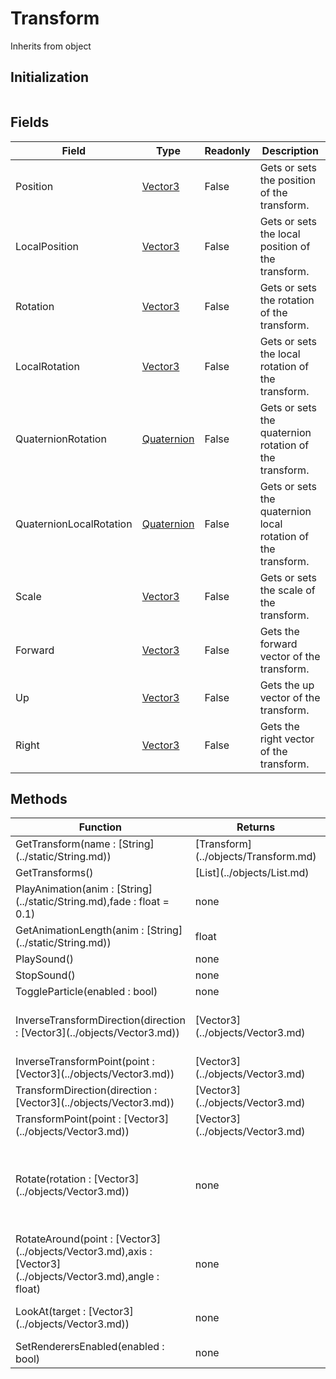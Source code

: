 # Transform
Inherits from object
## Initialization
```csharp
```
## Fields
|Field|Type|Readonly|Description|
|---|---|---|---|
|Position|[Vector3](../objects/Vector3.md)|False|Gets or sets the position of the transform.|
|LocalPosition|[Vector3](../objects/Vector3.md)|False|Gets or sets the local position of the transform.|
|Rotation|[Vector3](../objects/Vector3.md)|False|Gets or sets the rotation of the transform.|
|LocalRotation|[Vector3](../objects/Vector3.md)|False|Gets or sets the local rotation of the transform.|
|QuaternionRotation|[Quaternion](../objects/Quaternion.md)|False|Gets or sets the quaternion rotation of the transform.|
|QuaternionLocalRotation|[Quaternion](../objects/Quaternion.md)|False|Gets or sets the quaternion local rotation of the transform.|
|Scale|[Vector3](../objects/Vector3.md)|False|Gets or sets the scale of the transform.|
|Forward|[Vector3](../objects/Vector3.md)|False|Gets the forward vector of the transform.|
|Up|[Vector3](../objects/Vector3.md)|False|Gets the up vector of the transform.|
|Right|[Vector3](../objects/Vector3.md)|False|Gets the right vector of the transform.|
## Methods
<table>
<colgroup><col style="width: 30%"/>
<col style="width: 20%"/>
<col style="width: 50%"/>
</colgroup>
<thead>
<tr>
<th>Function</th>
<th>Returns</th>
<th>Description</th>
</tr>
</thead>
<tbody>
<tr>
<td>GetTransform(name : [String](../static/String.md))</td>
<td>[Transform](../objects/Transform.md)</td>
<td>Gets the transform of the specified child.</td>
</tr>
<tr>
<td>GetTransforms()</td>
<td>[List](../objects/List.md)</td>
<td>Gets all child transforms.</td>
</tr>
<tr>
<td>PlayAnimation(anim : [String](../static/String.md),fade : float = 0.1)</td>
<td>none</td>
<td>Plays the specified animation.</td>
</tr>
<tr>
<td>GetAnimationLength(anim : [String](../static/String.md))</td>
<td>float</td>
<td>Gets the length of the specified animation.</td>
</tr>
<tr>
<td>PlaySound()</td>
<td>none</td>
<td>Plays the sound.</td>
</tr>
<tr>
<td>StopSound()</td>
<td>none</td>
<td>Stops the sound.</td>
</tr>
<tr>
<td>ToggleParticle(enabled : bool)</td>
<td>none</td>
<td>Toggles the particle system.</td>
</tr>
<tr>
<td>InverseTransformDirection(direction : [Vector3](../objects/Vector3.md))</td>
<td>[Vector3](../objects/Vector3.md)</td>
<td>Transforms a direction from world space to local space. The opposite of Transform.TransformDirection.</td>
</tr>
<tr>
<td>InverseTransformPoint(point : [Vector3](../objects/Vector3.md))</td>
<td>[Vector3](../objects/Vector3.md)</td>
<td>Transforms position from world space to local space.</td>
</tr>
<tr>
<td>TransformDirection(direction : [Vector3](../objects/Vector3.md))</td>
<td>[Vector3](../objects/Vector3.md)</td>
<td>Transforms direction from local space to world space.</td>
</tr>
<tr>
<td>TransformPoint(point : [Vector3](../objects/Vector3.md))</td>
<td>[Vector3](../objects/Vector3.md)</td>
<td>Transforms position from local space to world space.</td>
</tr>
<tr>
<td>Rotate(rotation : [Vector3](../objects/Vector3.md))</td>
<td>none</td>
<td>Applies a rotation of eulerAngles.z degrees around the z-axis, eulerAngles.x degrees around the x-axis, and eulerAngles.y degrees around the y-axis (in that order).</td>
</tr>
<tr>
<td>RotateAround(point : [Vector3](../objects/Vector3.md),axis : [Vector3](../objects/Vector3.md),angle : float)</td>
<td>none</td>
<td>Rotates the transform about axis passing through point in world coordinates by angle degrees.</td>
</tr>
<tr>
<td>LookAt(target : [Vector3](../objects/Vector3.md))</td>
<td>none</td>
<td>Rotates the transform so the forward vector points at worldPosition.</td>
</tr>
<tr>
<td>SetRenderersEnabled(enabled : bool)</td>
<td>none</td>
<td>Sets the enabled state of all child renderers.</td>
</tr>
</tbody>
</table>
